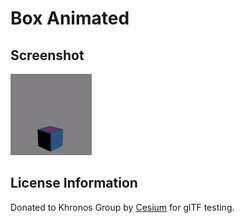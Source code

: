 # Box Animated
## Screenshot

![screenshot](screenshot/screenshot.gif)

## License Information

Donated to Khronos Group by [Cesium](http://cesiumjs.org/) for glTF testing.